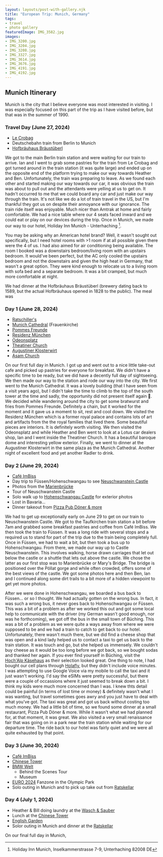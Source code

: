 ```yaml
---
layout: layouts/post-with-gallery.njk
title: "European Trip: Munich, Germany"
tags:
- travel
- photo gallery
featuredImage: IMG_3582.jpg
images:
- IMG_3200.jpg
- IMG_3204.jpg
- IMG_3208.jpg
- IMG_3327.jpg
- IMG_3614.jpg
- IMG_3676.jpg
- IMG_4191.jpg
- IMG_4192.jpg
---
```

## Munich Itinerary ##

Munich is the city that I believe everyone was most interested in visiting. I was especially focused on this part of the trip as I have visited before, but that was in the summer of 1990.

### Travel Day (June 27, 2024) ###

* [Le Crobag](https://www.lecrobag.de/en/)
* Deutschebahn train from Berlin to Munich
* [Hofbräuhaus Bräustüberl](https://www.hofbraeuhaus.de/en/)

We got to the main Berlin train station and were waiting for our train to arrive. Ian and I went to grab some pastries for the train from Le Crobag and got turned around in the train station (it was quite large) and ended up on the opposite end of the platform trying to make our way towards Heather and Ben. Unfortunately, the train was preparing to leave. As we found each other and started making our way towards our car, it was obvious the train was about to pull out and the attendants were yelling at us to get on. It hadn't occurred to me that we could board any car and just make our way through the train. It's not like we do a lot of train travel in the US, but I'm thankful they got us on despite their annoyance with our ignorance. The train ride itself was enjoyable. Much nicer than Amtrak at home and fairly comfortable. We had a nice table where our 4 seats faced inward and we could eat or play on our devices during the trip. Once in Munich, we made our way to our hotel, Holiday Inn Munich - Unterhaching [^1]. 

You may be asking why an American hotel brand? Well, it wasn't sought out specifically, but I need hotel rooms with >1 room if at all possible given there were the 4 of us. I had also aimed for air conditioning being available. The room I booked was a downstairs bedroom/living room with an upstairs bedroom. It would've been perfect, but the AC only cooled the upstairs bedroom and not the downstairs and given the high heat in Germany, that wasn't a great option. They were kind enough to relocate us to a living room with sofa bed and a separate bedroom. It was a bit cramped, but much more comfortable at night.

We had dinner at the Hofbräuhaus Bräustüberl (brewery dating back to 1589, but the actual Hofbräuhaus opened in 1828 to the public). The meal was 

### Day 1 (June 28, 2024) ###

* [Ratschiller's](https://www.ratschillers.de/82024-taufkirchen.html)
* [Munich Cathedral](https://en.wikipedia.org/wiki/Frauenkirche,_Munich) (Frauenkirche)
* [Pommes Freunde](https://pommesfreunde.de)
* [Residenz München](https://en.wikipedia.org/wiki/Munich_Residenz)
* [Odeonsplatz](https://en.wikipedia.org/wiki/Odeonsplatz)
* [Theatiner Church](https://www.theatinerkirche.de/index.php?cID=1&set_language_id=2)
* [Augustiner Klosterwirt](https://www.augustiner-klosterwirt.de)
* [Asam Church](https://www.muenchen.de/en/sights/asam-church-church-middle-munichs-pedestrian-zone)

On our first full day in Munich. I got up and went out to a nice little take-out cafe and picked up pastries for everyone for breakfast. We didn't have a specific time to be ready, but we did have a decently full day of sightseeing. We then made our way to the station and rode our way into the city. We first went to the Munich Cathedral. It was a lovely building (that I have seen from a visit years ago), but I didn't take the time to climb to the top of the south tower at the time and sadly, the opportunity did not present itself again 🙁. We decided while wandering around the city to get some bratwurst and fries from Pommes Freunde. Definitely a chain, but it worked for the moment and it gave us a moment to sit, rest and cool down. We visited the Residenz München which is a former royal palace and contains lots of art and artifacts from the the royal families that lived there. Some beautiful pieces are interiors. It is definitely worth visiting. We then visited the Odeonsplatz and while Heather and Ben went to look at a Lotus car dealers shop, Ian and I went inside the Theatiner Church. It has a beautiful baroque dome and interesting yellow exterior. Finally, we went to dinner at the Augustiner Klosterwirt in the same plaza as the Munich Cathedral. Another night of excellent food and yet another Radler to drink.

### Day 2 (June 29, 2024) ###

* [Café ImBiss](https://freizeitmonster.de/gastronomie/cafes/cafe-imbiss-212832)
* Day trip to Füssen/Hohenschwangau to see [Neuschwanstein Castle](https://www.neuschwanstein.de/englisch/tourist/index.htm)
* Photos from the [Marienbrücke](https://www.atlasobscura.com/places/marienbrucke-maria-bridge)
* Tour of Neuschwanstein Castle
* Solo walk up to [Hohenschwangau Castle](https://en.wikipedia.org/wiki/Hohenschwangau_Castle) for exterior photos
* Lost in Bavaria...
* Dinner takeout from [Pizza Pub Döner & more](https://de.restaurantguru.com/In-Time-Fussen)

We had to get up exceptionally early on June 29 to get on our train to Neuschwanstein Castle. We got to the Taufkirchen train station a bit before 7am and grabbed some breakfast pastries and coffee from Café ImBiss. We then took the train to Füssen. It was a long ride with several stops and a required us to stand for part of the trip due to the train being completely full. Once in Füssen, we had to wait a bit, but then took a bus up to Hohenschwangau. From there, we made our way up to Castle Neuschwanstein. This involves walking, horse drawn carriages that let out below the castle or a shuttle that lets out above the castle. We chose the latter as our first stop was to Marienbrücke or Mary's Bridge. The bridge is positioned over the Pöllat gorge and while often crowded, offers some of the best views of the castle. We got some photos here and then Ben, Ian and I continued along some dirt trails to a bit more of a hidden viewpoint to get yet more photos.

After we were done in Hohenschwangau, we boarded a bus back to Füssen... or so I thought. We had actually gotten on the wrong bus. In fact, it was such a wrong bus, it never goes back to Hohenschwangau or Füssen. This was a bit of a problem as after we worked this out and got some local help to communicate with the driver (my German wasn't good enough, nor was he forthcoming), we got off the bus in the small town of Büching. This was a bit of a problem as we were quite a ways away from where we were supposed to be and we had a train to catch to get back to our hotel. Unfortunately, there wasn't much there, but we did find a cheese shop that was open and a kind lady helped us to contact a taxi to get us back to the train station. It was touch and go, but she helped us immensely. We couldn't buy cheese as it would be too long before we got back, so we bought sodas and thanked her again. If you ever find yourself in Büching, visit the [Hoch'Alp Käsehaus](https://www.hochalp.com/de/geschaefte.html) as their selection looked great. One thing to note, I had bought our cell plans through [Holafly](https://esim.holafly.com), but they didn't include voice minutes. I was attempting to use Google Voice via my mobile to call the taxi and it just wasn't working. I'd say the eSIMs were pretty successful, but there were a couple of occassions where it just seemed to break down a bit. I think my kids were much more concerned than I was. I knew thts detail could be painful (in terms of lost time or money) & definitely wasn't what I was wanting, but travel sometimes goes awry and you just have to deal with what you've got. The taxi was great and got us back without costing too much money. We had a little bit of time, so we found some dinner at a small restaurant, Pizza Pub Döner & more. While it wasn't what we had planned for, at that moment, it was great. We also visited a very small renaissance fair that was going on in a park near the train station while waiting for our departure time. The ride back to our hotel was fairly quiet and we were all quite exhausted by that point.

### Day 3 (June 30, 2024) ###

* [Café ImBiss](https://freizeitmonster.de/gastronomie/cafes/cafe-imbiss-212832)
* [Chinese Tower](https://www.chinaturm.de)
* [BMW Welt](https://www.bmw-welt.com/en/index.html)
  * Behind the Scenes Tour
  * Museum
* [EURO 2024](https://www.uefa.com/euro2024/) Fanzone in the Olympic Park
* Solo outing in Munich and to pick up take out from [Ratskellar](https://www.ratskeller.com/files/downloads/english/index.html)

### Day 4 (July 1, 2024) ###

* Heather & Bill doing laundry at the [Wasch & Sauber](http://www.waschundsauber.de)
* Lunch at the [Chinese Tower](https://www.chinaturm.de)
* [English Garden](https://www.schloesser.bayern.de/englisch/garden/objects/mu_engl.htm)
* Solor outing in Munich and dinner at the [Ratskellar](https://www.ratskeller.com/files/downloads/english/index.html)

On our final full day in Munich,  
[^1]: Holiday Inn Munich, Inselkammerstrasse 7-9, Unterhaching 82008 DE
